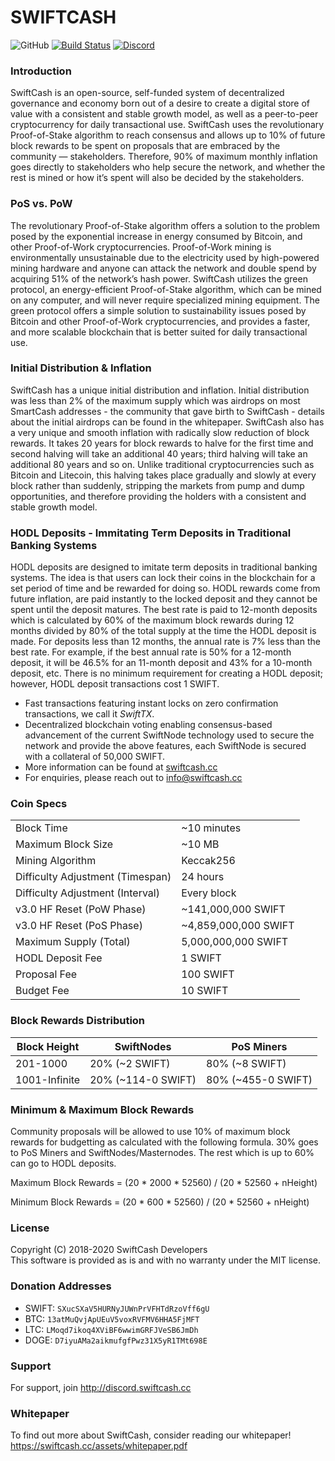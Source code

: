 SWIFTCASH
=================================================
![GitHub](https://img.shields.io/github/license/mashape/apistatus.svg) [![Build Status](https://travis-ci.org/swiftcashproject/swiftcash.svg?branch=master)](https://travis-ci.org/swiftcashproject/swiftcash) [![Discord](https://img.shields.io/discord/488436992032636929.svg)](https://discord.me/swiftcash)

### Introduction
SwiftCash is an open-source, self-funded system of decentralized governance and economy born out of a desire to create a digital store of value with a consistent and stable growth model, as well as a peer-to-peer cryptocurrency for daily transactional use. SwiftCash uses the revolutionary Proof-of-Stake algorithm to reach consensus and allows up to 10% of future block rewards to be spent on proposals that are embraced by the community — stakeholders. Therefore, 90% of maximum monthly inflation goes directly to stakeholders who help secure the network, and whether the rest is mined or how it’s spent will also be decided by the stakeholders.

### PoS vs. PoW
The revolutionary Proof-of-Stake algorithm offers a solution to the problem posed by the exponential increase in energy consumed by Bitcoin, and other Proof-of-Work cryptocurrencies. Proof-of-Work mining is environmentally unsustainable due to the electricity used by high-powered mining hardware and anyone can attack the network and double spend by acquiring 51% of the network’s hash power. SwiftCash utilizes the green protocol, an energy-efficient Proof-of-Stake algorithm, which can be mined on any computer, and will never require specialized mining equipment. The green protocol offers a simple solution to sustainability issues posed by Bitcoin and other Proof-of-Work cryptocurrencies, and provides a faster, and more scalable blockchain that is better suited for daily transactional use.

### Initial Distribution & Inflation
SwiftCash has a unique initial distribution and inflation. Initial distribution was less than 2% of the maximum supply which was airdrops on most SmartCash addresses - the community that gave birth to SwiftCash - details about the initial airdrops can be found in the whitepaper. SwiftCash also has a very unique and smooth inflation with radically slow reduction of block rewards. It takes 20 years for block rewards to halve for the first time and second halving will take an additional 40 years; third halving will take an additional 80 years and so on. Unlike traditional cryptocurrencies such as Bitcoin and Litecoin, this halving takes place gradually and slowly at every block rather than suddenly, stripping the markets from pump and dump opportunities, and therefore providing the holders with a consistent and stable growth model.

### HODL Deposits - Immitating Term Deposits in Traditional Banking Systems
HODL deposits are designed to imitate term deposits in traditional banking systems. The idea is that users can lock their coins in the blockchain for a set period of time and be rewarded for doing so. HODL rewards come from future inflation, are paid instantly to the locked deposit and they cannot be spent until the deposit matures. The best rate is paid to 12-month deposits which is calculated by 60% of the maximum block rewards during 12 months divided by 80% of the total supply at the time the HODL deposit is made. For deposits less than 12 months, the annual rate is 7% less than the best rate. For example, if the best annual rate is 50% for a 12-month deposit, it will be 46.5% for an 11-month deposit and 43% for a 10-month deposit, etc. There is no minimum requirement for creating a HODL deposit; however, HODL deposit transactions cost 1 SWIFT.

- Fast transactions featuring instant locks on zero confirmation transactions, we call it _SwiftTX_.
- Decentralized blockchain voting enabling consensus-based advancement of the current SwiftNode
  technology used to secure the network and provide the above features, each SwiftNode is secured
  with a collateral of 50,000 SWIFT.
- More information can be found at [swiftcash.cc](http://www.swiftcash.cc)
- For enquiries, please reach out to info@swiftcash.cc

### Coin Specs
|                                  |                       |
|----------------------------------|-----------------------|
| Block Time                       | ~10 minutes           |
| Maximum Block Size               | ~10 MB                |
| Mining Algorithm                 | Keccak256             |
| Difficulty Adjustment (Timespan) | 24 hours              |
| Difficulty Adjustment (Interval) | Every block           |
| v3.0 HF Reset (PoW Phase)        | ~141,000,000 SWIFT    |
| v3.0 HF Reset (PoS Phase)        | ~4,859,000,000 SWIFT  |
| Maximum Supply (Total)           | 5,000,000,000 SWIFT   |
| HODL Deposit Fee                 | 1 SWIFT               |
| Proposal Fee                     | 100 SWIFT             |
| Budget Fee                       | 10 SWIFT              |

### Block Rewards Distribution

| **Block Height** | **SwiftNodes**     | **PoS Miners**     |
|------------------|--------------------|--------------------|
| 201-1000         | 20% (~2 SWIFT)     | 80% (~8 SWIFT)     | 
| 1001-Infinite    | 20% (~114-0 SWIFT) | 80% (~455-0 SWIFT) |

### Minimum & Maximum Block Rewards

Community proposals will be allowed to use 10% of maximum block rewards for budgetting as calculated with the following formula. 30% goes to PoS Miners and SwiftNodes/Masternodes. The rest which is up to 60% can go to HODL deposits.

Maximum Block Rewards = (20 * 2000 * 52560) / (20 * 52560 + nHeight)

Minimum Block Rewards = (20 * 600 * 52560) / (20 * 52560 + nHeight)

### License
Copyright (C) 2018-2020 SwiftCash Developers <br />
This software is provided as is and with no warranty under the MIT license.

### Donation Addresses
* SWIFT: `SXucSXaV5HURNyJUWnPrVFHTdRzoVff6gU`
* BTC: `13atMuQvjApUEuV5voxRVFMV6HHA5FjMFT`
* LTC: `LMoqd7ikoq4XViBF6wwimGRFJVeSB6JmDh`
* DOGE: `D7iyuAMa2aikmufgfPwz31X5yR1TMt698E`

### Support
For support, join http://discord.swiftcash.cc

### Whitepaper
To find out more about SwiftCash, consider reading our whitepaper!
https://swiftcash.cc/assets/whitepaper.pdf
